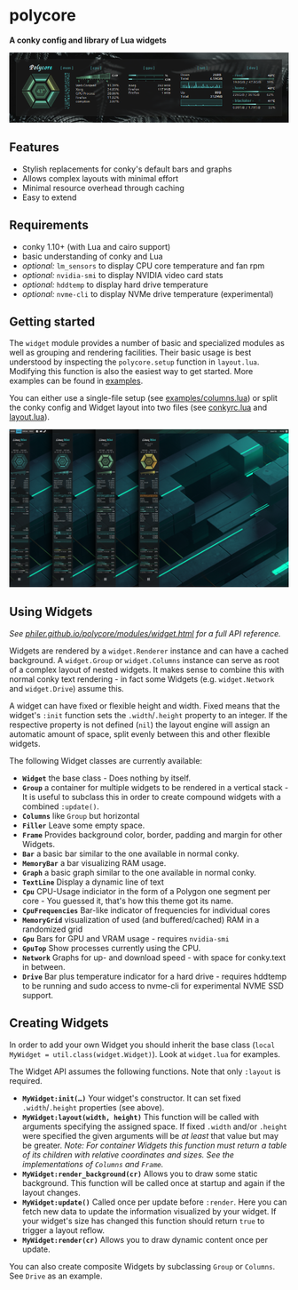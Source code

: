 # polycore

**A conky config and library of Lua widgets**

![columns layout](examples/columns.png)

## Features

* Stylish replacements for conky's default bars and graphs
* Allows complex layouts with minimal effort
* Minimal resource overhead through caching
* Easy to extend

## Requirements

* conky 1.10+ (with Lua and cairo support)
* basic understanding of conky and Lua
* *optional:* `lm_sensors` to display CPU core temperature and fan rpm
* *optional:* `nvidia-smi` to display NVIDIA video card stats
* *optional:* `hddtemp` to display hard drive temperature
* *optional:* `nvme-cli` to display NVMe drive temperature (experimental)

## Getting started

The `widget` module provides a number of basic and specialized modules
as well as grouping and rendering facilities. Their basic usage is best
understood by inspecting the `polycore.setup` function in `layout.lua`. Modifying this function is also the easiest way to get started. More examples can be found in [examples](examples).

You can either use a single-file setup (see [examples/columns.lua](examples/columns.lua)) or split the conky config and Widget layout into two files (see [conkyrc.lua](conkyrc.lua) and [layout.lua](layout.lua)).

![screenshot](screenshots.png)

## Using Widgets

*See [philer.github.io/polycore/modules/widget.html](https://philer.github.io/polycore/modules/widget.html) for a full API reference.*

Widgets are rendered by a `widget.Renderer` instance and can have a cached background. A `widget.Group` or `widget.Columns` instance can serve as root of a complex layout of nested widgets. 
It makes sense to combine this with normal conky text rendering - in fact some Widgets (e.g. `widget.Network` and `widget.Drive`) assume this.

A widget can have fixed or flexible height and width. Fixed means that
the widget's `:init` function sets the `.width`/`.height` property to an integer.
If the respective property is not defined (`nil`) the layout engine
will assign an automatic amount of space, split evenly between this and other flexible widgets.

The following Widget classes are currently available:

* **`Widget`** the base class - Does nothing by itself.
* **`Group`** a container for multiple widgets to be rendered in a vertical stack - It is useful to subclass this in order to create compound widgets with a combined `:update()`.
* **`Columns`** like `Group` but horizontal
* **`Filler`** Leave some empty space.
* **`Frame`** Provides background color, border, padding and margin for other Widgets.
* **`Bar`** a basic bar similar to the one available in normal conky.
* **`MemoryBar`** a bar visualizing RAM usage.
* **`Graph`** a basic graph similar to the one available in normal conky.
* **`TextLine`** Display a dynamic line of text
* **`Cpu`** CPU-Usage indiciator in the form of a Polygon one segment per core - You guessed it, that's how this theme got its name.
* **`CpuFrequencies`** Bar-like indicator of frequencies for individual cores
* **`MemoryGrid`** visualization of used (and buffered/cached) RAM in a randomized grid
* **`Gpu`** Bars for GPU and VRAM usage - requires `nvidia-smi`
* **`GpuTop`** Show processes currently using the CPU.
* **`Network`** Graphs for up- and download speed - with space for conky.text in between.
* **`Drive`** Bar plus temperature indicator for a hard drive - requires hddtemp to be running and sudo access to nvme-cli for experimental NVME SSD support.

## Creating Widgets

In order to add your own Widget you should inherit the base class (`local MyWidget = util.class(widget.Widget)`). Look at `widget.lua` for examples.

The Widget API assumes the following functions. Note that only `:layout` is required.

* **`MyWidget:init(…)`** Your widget's constructor. It can set fixed `.width`/`.height` properties (see above).
* **`MyWidget:layout(width, height)`** This function will be called with arguments specifying the assigned space. If fixed `.width` and/or `.height` were specified the given arguments will be *at least* that value but may be greater.
*Note: For container Widgets this function must return a table of its children with relative coordinates and sizes. See the implementations of `Columns` and `Frame`.*
* **`MyWidget:render_background(cr)`** Allows you to draw some static background. This function will be called once at startup and again if the layout changes.
* **`MyWidget:update()`** Called once per update before `:render`. Here you can fetch new data to update the information visualized by your widget.
If your widget's size has changed this function should return `true` to trigger a layout reflow.
* **`MyWidget:render(cr)`** Allows you to draw dynamic content once per update.

You can also create composite Widgets by subclassing `Group` or `Columns`. See `Drive` as an example.
